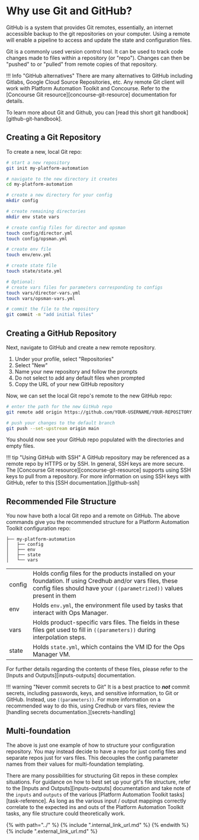 # Why use Git and GitHub?

GitHub is a system that provides Git remotes,
essentially, an internet accessible backup to the git repositories on your computer.
Using a remote will enable a pipeline
to access and update the state and configuration files.

Git is a commonly used version control tool.
It can be used to track code changes made to files within a repository (or "repo").
Changes can then be "pushed" to or "pulled" from remote copies of that repository.

!!! Info "GitHub alternatives"
    There are many alternatives to GitHub including
    Gitlabs, Google Cloud Source Repositories, etc.
    Any remote Git client will work with Platform Automation Toolkit and Concourse.
    Refer to the [Concourse Git resource][concourse-git-resource] documentation for details.

To learn more about Git and Github,
you can [read this short git handbook][github-git-handbook].

## Creating a Git Repository

To create a new, local Git repo:

```bash
# start a new repository
git init my-platform-automation

# navigate to the new directory it creates
cd my-platform-automation

# create a new directory for your config
mkdir config

# create remaining directories
mkdir env state vars

# create config files for director and opsman
touch config/director.yml
touch config/opsman.yml

# create env file
touch env/env.yml

# create state file
touch state/state.yml

# Optional:
# create vars files for parameters corresponding to configs
touch vars/director-vars.yml
touch vars/opsman-vars.yml

# commit the file to the repository
git commit -m "add initial files"
```

## Creating a GitHub Repository

Next, navigate to GitHub and create a new remote repository.

1. Under your profile, select "Repositories"
1. Select "New"
1. Name your new repository and follow the prompts
1. Do not select to add any default files when prompted
1. Copy the URL of your new GitHub repository

Now, we can set the local Git repo's
remote to the new GitHub repo:

```bash
# enter the path for the new GitHub repo
git remote add origin https://github.com/YOUR-USERNAME/YOUR-REPOSITORY.git

# push your changes to the default branch
git push --set-upstream origin main
```

You should now see your GitHub repo populated
with the directories and empty files.

!!! tip "Using GitHub with SSH"
    A GitHub repository may be referenced
    as a remote repo by HTTPS or by SSH.
    In general, SSH keys are more secure.
    The [Concourse Git resource][concourse-git-resource]
    supports using SSH keys to pull from a repository.
    For more information on using SSH keys with GitHub,
    refer to this [SSH documentation.][github-ssh]

## Recommended File Structure

You now have both a local Git repo and a remote on GitHub.
The above commands give you the recommended structure
for a Platform Automation Toolkit configuration repo:

```tree
├── my-platform-automation
│   ├── config
│   ├── env
│   ├── state
│   └── vars
```      

<table>
    <tr>
        <td>config</td>
        <td>
            Holds config files for the products installed on your foundation.
            If using Credhub and/or vars files,
            these config files should have your <code>((parametrized))</code> values present in them
        </td>
    </tr>
    <tr>
        <td>env</td>
        <td>
            Holds <code>env.yml</code>,
            the environment file used by tasks that interact with Ops Manager.
        </td>
    </tr>
    <tr>
        <td>vars</td>
        <td>
          Holds product-specific vars files.
          The fields in these files get used to fill in
          <code>((parameters))</code> during interpolation steps.
        </td>
    </tr>
    <tr>
        <td>state</td>
        <td>
            Holds <code>state.yml</code>,
            which contains the VM ID for the Ops Manager VM.
        </td>
    </tr>
</table>

For further details regarding the contents of these files,
please refer to the [Inputs and Outputs][inputs-outputs] documentation.

!!! warning "Never commit secrets to Git"
    It is a best practice to **_not_** commit secrets,
    including passwords, keys, and sensitive information,
    to Git or GitHub. Instead, use `((parameters))`.
    For more information on a recommended way to do this,
    using Credhub or vars files,
    review the [handling secrets documentation.][secrets-handling]

## Multi-foundation

The above is just one example of how to structure your configuration repository.
You may instead decide to have a repo for just config files and separate repos
just for vars files. This decouples the config parameter names from their values
for multi-foundation templating.

There are many possibilities for structuring Git repos in these complex situations.
For guidance on how to best set up your git's file structure,
refer to the [Inputs and Outputs][inputs-outputs] documentation
and take note of the `inputs` and `outputs` of the
various [Platform Automation Toolkit tasks][task-reference].
As long as the various input / output mappings correctly correlate
to the expected ins and outs of the Platform Automation Toolkit tasks,
any file structure could theoretically work.

{% with path="../" %}
    {% include ".internal_link_url.md" %}
{% endwith %}
{% include ".external_link_url.md" %}
